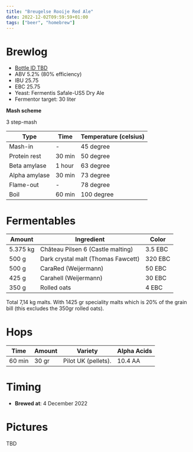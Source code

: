 ```yaml
---
title: "Breugelse Rooije Red Ale"
date: 2022-12-02T09:59:59+01:00
tags: ["beer", "homebrew"]
---
```


# Brewlog

- [Bottle ID TBD](/post/beer-cellar/)
- ABV 5.2% (80% efficiency)
- IBU 25.75
- EBC 25.75
- Yeast: Fermentis Safale-US5 Dry Ale
- Fermentor target: 30 liter

**Mash scheme**

3 step-mash

| Type          | Time      | Temperature (celsius) |
| ------------- | --------- | --------------------- |
| Mash-in       | -         | 45 degree             |
| Protein rest  | 30 min    | 50 degree             |
| Beta amylase  | 1 hour    | 63 degree             |
| Alpha amylase | 30 min    | 73 degree             |
| Flame-out     | -         | 78 degree             |
| Boil          | 60 min    | 100 degree            |

# Fermentables

| Amount     | Ingredient                         | Color   |
| ---------- | ---------------------------------- | ------- |
| 5.375 kg   | Château Pilsen 6 (Castle malting)  | 3.5 EBC |
| 500 g      | Dark crystal malt (Thomas Fawcett) | 320 EBC |
| 500 g      | CaraRed (Weijermann)               | 50 EBC  |
| 425 g      | Carahell (Weijermann)              | 30 EBC  |
| 350 g      | Rolled oats                        | 4 EBC   |

Total 7,14 kg malts. With 1425 gr speciality malts which is 20% of the grain bill (this excludes the 350gr rolled oats).

# Hops

| Time   | Amount | Variety                               | Alpha Acids |
| ------ | ------ | ------------------------------------- | ----------- |
| 60 min | 30 gr  | Pilot UK (pellets).                   | 10.4 AA     |

# Timing

* **Brewed at**: 4 December 2022

# Pictures

TBD